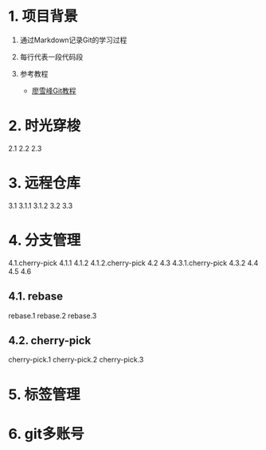 # 1. 项目背景

1. 通过Markdown记录Git的学习过程
2. 每行代表一段代码段
3. 参考教程

   * [廖雪峰Git教程](https://www.liaoxuefeng.com/wiki/896043488029600)

# 2. 时光穿梭

2.1
2.2
2.3

# 3. 远程仓库

3.1
3.1.1
3.1.2
3.2
3.3

# 4. 分支管理

4.1.cherry-pick
4.1.1
4.1.2
4.1.2.cherry-pick
4.2
4.3
4.3.1.cherry-pick
4.3.2
4.4
4.5
4.6

## 4.1. rebase

rebase.1
rebase.2
rebase.3

## 4.2. cherry-pick

cherry-pick.1
cherry-pick.2
cherry-pick.3

# 5. 标签管理

# 6. git多账号